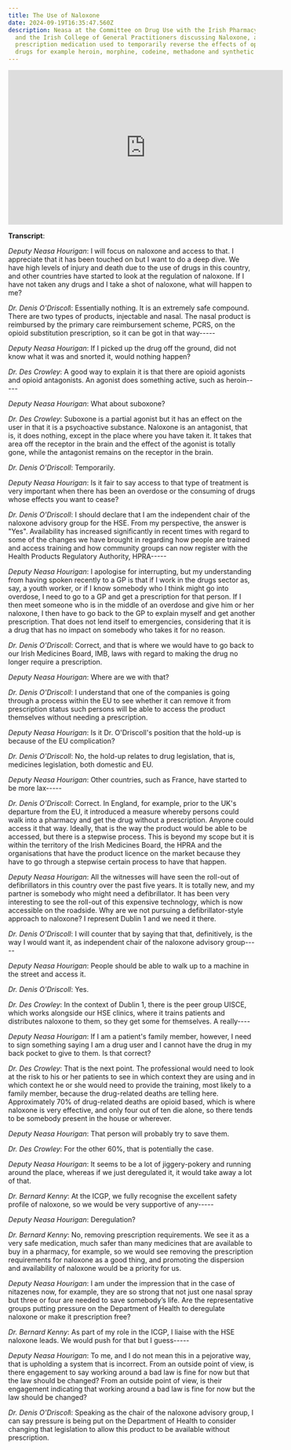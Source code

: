 ```yaml
---
title: The Use of Naloxone
date: 2024-09-19T16:35:47.560Z
description: Neasa at the Committee on Drug Use with the Irish Pharmacy Union
  and the Irish College of General Practitioners discussing Naloxone, a
  prescription medication used to temporarily reverse the effects of opioid
  drugs for example heroin, morphine, codeine, methadone and synthetic opioids.
---
```

<iframe width="560" height="315" src="https://www.youtube.com/embed/FK9_CR5ni_Y?si=r0_ZIRpsJbu6s48t" title="YouTube video player" frameborder="0" allow="accelerometer; autoplay; clipboard-write; encrypted-media; gyroscope; picture-in-picture; web-share" referrerpolicy="strict-origin-when-cross-origin" allowfullscreen></iframe>

**Transcript**:

*Deputy Neasa Hourigan*: I will focus on naloxone and access to that.  I appreciate that it has been touched on but I want to do a deep dive.  We have high levels of injury and death due to the use of drugs in this country, and other countries have started to look at the regulation of naloxone.  If I have not taken any drugs and I take a shot of naloxone, what will happen to me?

*Dr. Denis O'Driscol*l: Essentially nothing.  It is an extremely safe compound.  There are two types of products, injectable and nasal.  The nasal product is reimbursed by the primary care reimbursement scheme, PCRS, on the opioid substitution prescription, so it can be got in that way-----

*Deputy Neasa Hourigan*: If I picked up the drug off the ground, did not know what it was and snorted it, would nothing happen?

*Dr. Des Crowley*: A good way to explain it is that there are opioid agonists and opioid antagonists.  An agonist does something active, such as heroin-----

*Deputy Neasa Hourigan*: What about suboxone?

*Dr. Des Crowley*: Suboxone is a partial agonist but it has an effect on the user in that it is a psychoactive substance.  Naloxone is an antagonist, that is, it does nothing, except in the place where you have taken it.  It takes that area off the receptor in the brain and the effect of the agonist is totally gone, while the antagonist remains on the receptor in the brain.

*Dr. Denis O'Driscoll*: Temporarily.

*Deputy Neasa Hourigan*: Is it fair to say access to that type of treatment is very important when there has been an overdose or the consuming of drugs whose effects you want to cease?

*Dr. Denis O'Driscoll*: I should declare that I am the independent chair of the naloxone advisory group for the HSE.  From my perspective, the answer is "Yes".  Availability has increased significantly in recent times with regard to some of the changes we have brought in regarding how people are trained and access training and how community groups can now register with the Health Products Regulatory Authority, HPRA-----

*Deputy Neasa Hourigan*: I apologise for interrupting, but my understanding from having spoken recently to a GP is that if I work in the drugs sector as, say, a youth worker, or if I know somebody who I think might go into overdose, I need to go to a GP and get a prescription for that person.  If I then meet someone who is in the middle of an overdose and give him or her naloxone, I then have to go back to the GP to explain myself and get another prescription.  That does not lend itself to emergencies, considering that it is a drug that has no impact on somebody who takes it for no reason.

*Dr. Denis O'Driscoll*: Correct, and that is where we would have to go back to our Irish Medicines Board, IMB, laws with regard to making the drug no longer require a prescription.

*Deputy Neasa Hourigan*: Where are we with that?

*Dr. Denis O'Driscoll*: I understand that one of the companies is going through a process within the EU to see whether it can remove it from prescription status such persons will be able to access the product themselves without needing a prescription.

*Deputy Neasa Hourigan*: Is it Dr. O'Driscoll's position that the hold-up is because of the EU complication?

*Dr. Denis O'Driscoll*: No, the hold-up relates to drug legislation, that is, medicines legislation, both domestic and EU.

*Deputy Neasa Hourigan*: Other countries, such as France, have started to be more lax-----

*Dr. Denis O'Driscoll*: Correct.  In England, for example, prior to the UK's departure from the EU, it introduced a measure whereby persons could walk into a pharmacy and get the drug without a prescription.  Anyone could access it that way.  Ideally, that is the way the product would be able to be accessed, but there is a stepwise process.  This is beyond my scope but it is within the territory of the Irish Medicines Board, the HPRA and the organisations that have the product licence on the market because they have to go through a stepwise certain process to have that happen.

*Deputy Neasa Hourigan*: All the witnesses will have seen the roll-out of defibrillators in this country over the past five years.  It is totally new, and my partner is somebody who might need a defibrillator.  It has been very interesting to see the roll-out of this expensive technology, which is now accessible on the roadside.  Why are we not pursuing a defibrillator-style approach to naloxone?  I represent Dublin 1 and we need it there.

*Dr. Denis O'Driscoll*: I will counter that by saying that that, definitively, is the way I would want it, as independent chair of the naloxone advisory group-----

*Deputy Neasa Hourigan*: People should be able to walk up to a machine in the street and access it.

*Dr. Denis O'Driscoll*: Yes.

*Dr. Des Crowley*: In the context of Dublin 1, there is the peer group UISCE, which works alongside our HSE clinics, where it trains patients and distributes naloxone to them, so they get some for themselves.  A really----

*Deputy Neasa Hourigan*: If I am a patient's family member, however, I need to sign something saying I am a drug user and I cannot have the drug in my back pocket to give to them.  Is that correct?

*Dr. Des Crowley*: That is the next point.  The professional would need to look at the risk to his or her patients to see in which context they are using and in which context he or she would need to provide the training, most likely to a family member, because the drug-related deaths are telling here.  Approximately 70% of drug-related deaths are opioid based, which is where naloxone is very effective, and only four out of ten die alone, so there tends to be somebody present in the house or wherever.

*Deputy Neasa Hourigan*: That person will probably try to save them.

*Dr. Des Crowley*: For the other 60%, that is potentially the case.

*Deputy Neasa Hourigan*: It seems to be a lot of jiggery-pokery and running around the place, whereas if we just deregulated it, it would take away a lot of that.

*Dr. Bernard Kenny*: At the ICGP, we fully recognise the excellent safety profile of naloxone, so we would be very supportive of any-----

*Deputy Neasa Hourigan*: Deregulation?

*Dr. Bernard Kenny*: No, removing prescription requirements.  We see it as a very safe medication, much safer than many medicines that are available to buy in a pharmacy, for example, so we would see removing the prescription requirements for naloxone as a good thing, and promoting the dispersion and availability of naloxone would be a priority for us.

*Deputy Neasa Hourigan*: I am under the impression that in the case of nitazenes now, for example, they are so strong that not just one nasal spray but three or four are needed to save somebody’s life.  Are the representative groups putting pressure on the Department of Health to deregulate naloxone or make it prescription free?

*Dr. Bernard Kenny*: As part of my role in the ICGP, I liaise with the HSE naloxone leads.  We would push for that but I guess-----

*Deputy Neasa Hourigan*: To me, and I do not mean this in a pejorative way, that is upholding a system that is incorrect.  From an outside point of view, is there engagement to say working around a bad law is fine for now but that the law should be changed? From an outside point of view, is their engagement indicating that working around a bad law is fine for now but the law should be changed?

*Dr. Denis O'Driscol*l: Speaking as the chair of the naloxone advisory group, I can say pressure is being put on the Department of Health to consider changing that legislation to allow this product to be available without prescription.